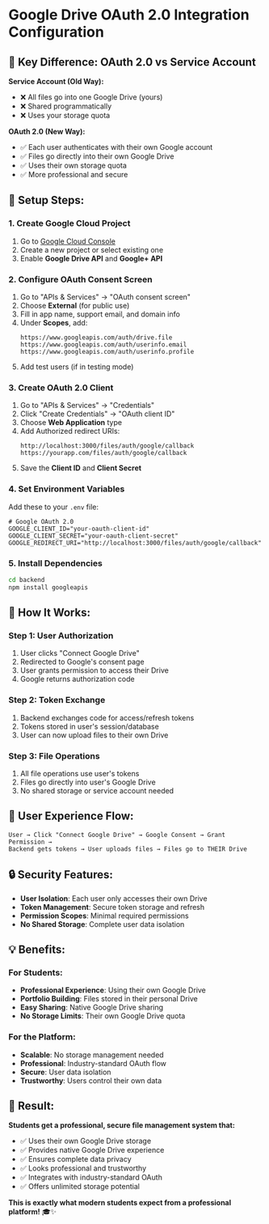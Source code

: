 # Google Drive OAuth 2.0 Integration Configuration

## 🎯 **Key Difference: OAuth 2.0 vs Service Account**

**Service Account (Old Way):**
- ❌ All files go into one Google Drive (yours)
- ❌ Shared programmatically
- ❌ Uses your storage quota

**OAuth 2.0 (New Way):**
- ✅ Each user authenticates with their own Google account
- ✅ Files go directly into their own Google Drive
- ✅ Uses their own storage quota
- ✅ More professional and secure

## 🚀 **Setup Steps:**

### **1. Create Google Cloud Project**
1. Go to [Google Cloud Console](https://console.cloud.google.com/)
2. Create a new project or select existing one
3. Enable **Google Drive API** and **Google+ API**

### **2. Configure OAuth Consent Screen**
1. Go to "APIs & Services" → "OAuth consent screen"
2. Choose **External** (for public use)
3. Fill in app name, support email, and domain info
4. Under **Scopes**, add:
   ```
   https://www.googleapis.com/auth/drive.file
   https://www.googleapis.com/auth/userinfo.email
   https://www.googleapis.com/auth/userinfo.profile
   ```
5. Add test users (if in testing mode)

### **3. Create OAuth 2.0 Client**
1. Go to "APIs & Services" → "Credentials"
2. Click "Create Credentials" → "OAuth client ID"
3. Choose **Web Application** type
4. Add Authorized redirect URIs:
   ```
   http://localhost:3000/files/auth/google/callback
   https://yourapp.com/files/auth/google/callback
   ```
5. Save the **Client ID** and **Client Secret**

### **4. Set Environment Variables**
Add these to your `.env` file:

```env
# Google OAuth 2.0
GOOGLE_CLIENT_ID="your-oauth-client-id"
GOOGLE_CLIENT_SECRET="your-oauth-client-secret"
GOOGLE_REDIRECT_URI="http://localhost:3000/files/auth/google/callback"
```

### **5. Install Dependencies**
```bash
cd backend
npm install googleapis
```

## 🔄 **How It Works:**

### **Step 1: User Authorization**
1. User clicks "Connect Google Drive"
2. Redirected to Google's consent page
3. User grants permission to access their Drive
4. Google returns authorization code

### **Step 2: Token Exchange**
1. Backend exchanges code for access/refresh tokens
2. Tokens stored in user's session/database
3. User can now upload files to their own Drive

### **Step 3: File Operations**
1. All file operations use user's tokens
2. Files go directly into user's Google Drive
3. No shared storage or service account needed

## 📱 **User Experience Flow:**

```
User → Click "Connect Google Drive" → Google Consent → Grant Permission → 
Backend gets tokens → User uploads files → Files go to THEIR Drive
```

## 🔒 **Security Features:**

- **User Isolation**: Each user only accesses their own Drive
- **Token Management**: Secure token storage and refresh
- **Permission Scopes**: Minimal required permissions
- **No Shared Storage**: Complete user data isolation

## 💡 **Benefits:**

### **For Students:**
- **Professional Experience**: Using their own Google Drive
- **Portfolio Building**: Files stored in their personal Drive
- **Easy Sharing**: Native Google Drive sharing
- **No Storage Limits**: Their own Google Drive quota

### **For the Platform:**
- **Scalable**: No storage management needed
- **Professional**: Industry-standard OAuth flow
- **Secure**: User data isolation
- **Trustworthy**: Users control their own data

## 🎉 **Result:**

**Students get a professional, secure file management system that:**
- ✅ Uses their own Google Drive storage
- ✅ Provides native Google Drive experience
- ✅ Ensures complete data privacy
- ✅ Looks professional and trustworthy
- ✅ Integrates with industry-standard OAuth
- ✅ Offers unlimited storage potential

**This is exactly what modern students expect from a professional platform!** 🎓✨
